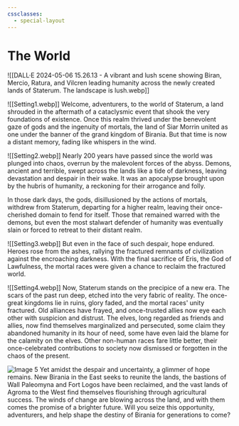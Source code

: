 ```yaml
---
cssclasses:
  - special-layout
---
```


# The World

![[DALL·E 2024-05-06 15.26.13 - A vibrant and lush scene showing Biran, Mercio, Ratura, and Vilcren leading humanity across the newly created lands of Staterum. The landscape is lush.webp]]

![[Setting1.webp]]
Welcome, adventurers, to the world of Staterum, a land shrouded in the aftermath of a cataclysmic event that shook the very foundations of existence. Once this realm thrived under the benevolent gaze of gods and the ingenuity of mortals, the land of Siar Morrin united as one under the banner of the grand kingdom of Birania. But that time is now a distant memory, fading like whispers in the wind.

![[Setting2.webp]]
Nearly 200 years have passed since the world was plunged into chaos, overrun by the malevolent forces of the abyss. Demons, ancient and terrible, swept across the lands like a tide of darkness, leaving devastation and despair in their wake. It was an apocalypse brought upon by the hubris of humanity, a reckoning for their arrogance and folly.

In those dark days, the gods, disillusioned by the actions of mortals, withdrew from Staterum, departing for a higher realm, leaving their once-cherished domain to fend for itself. Those that remained warred with the demons, but even the most stalwart defender of humanity was eventually slain or forced to retreat to their distant realm.

![[Setting3.webp]]
But even in the face of such despair, hope endured. Heroes rose from the ashes, rallying the fractured remnants of civilization against the encroaching darkness. With the final sacrifice of Eris, the God of Lawfulness, the mortal races were given a chance to reclaim the fractured world.

![[Setting4.webp]]
Now, Staterum stands on the precipice of a new era. The scars of the past run deep, etched into the very fabric of reality. The once-great kingdoms lie in ruins, glory faded, and the mortal races' unity fractured. Old alliances have frayed, and once-trusted allies now eye each other with suspicion and distrust. The elves, long regarded as friends and allies, now find themselves marginalized and persecuted, some claim they abandoned humanity in its hour of need, some have even laid the blame for the calamity on the elves. Other non-human races fare little better, their once-celebrated contributions to society now dismissed or forgotten in the chaos of the present.

![Image 5](path_to_image5.jpg)
Yet amidst the despair and uncertainty, a glimmer of hope remains. New Birania in the East seeks to reunite the lands, the bastions of Wall Paleomyna and Fort Logos have been reclaimed, and the vast lands of Agroma to the West find themselves flourishing through agricultural success. The winds of change are blowing across the land, and with them comes the promise of a brighter future. Will you seize this opportunity, adventurers, and help shape the destiny of Birania for generations to come?